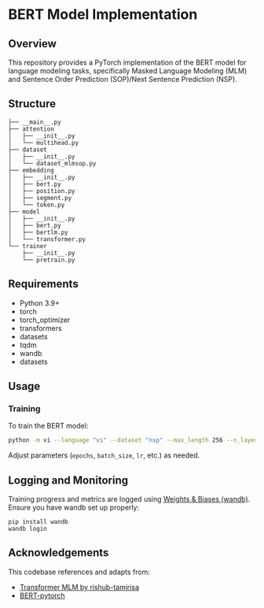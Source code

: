 # BERT Model Implementation

## Overview

This repository provides a PyTorch implementation of the BERT model for language modeling tasks, specifically Masked Language Modeling (MLM) and Sentence Order Prediction (SOP)/Next Sentence Prediction (NSP).


## Structure

```
├── __main__.py
├── attention
│   ├── __init__.py
│   └── multihead.py
├── dataset
│   ├── __init__.py
│   └── dataset_mlmsop.py
├── embedding
│   ├── __init__.py
│   ├── bert.py
│   ├── position.py
│   ├── segment.py
│   └── token.py
├── model
│   ├── __init__.py
│   ├── bert.py
│   ├── bertlm.py
│   └── transformer.py
└── trainer
    ├── __init__.py
    └── pretrain.py
```

## Requirements
- Python 3.9+
- torch
- torch_optimizer
- transformers
- datasets
- tqdm
- wandb
- datasets

## Usage

### Training

To train the BERT model:

```bash
python -m vi --language "vi" --dataset "nsp" --max_length 256 --n_layers 8 --num_heads 8 --embed_dim 512 --lr 1e-4 --batch_size 128 --ff_dropout 0 --id 0 --special "adam_wd_lrd" --output_dir "/scratch/xtong"
```

Adjust parameters (`epochs`, `batch_size`, `lr`, etc.) as needed.

## Logging and Monitoring

Training progress and metrics are logged using [Weights & Biases (wandb)](https://wandb.ai/site). Ensure you have wandb set up properly:

```
pip install wandb
wandb login
```

## Acknowledgements

This codebase references and adapts from:
- [Transformer MLM by rishub-tamirisa](https://github.com/rishub-tamirisa/transformer-mlm)
- [BERT-pytorch](https://github.com/codertimo/BERT-pytorch)
